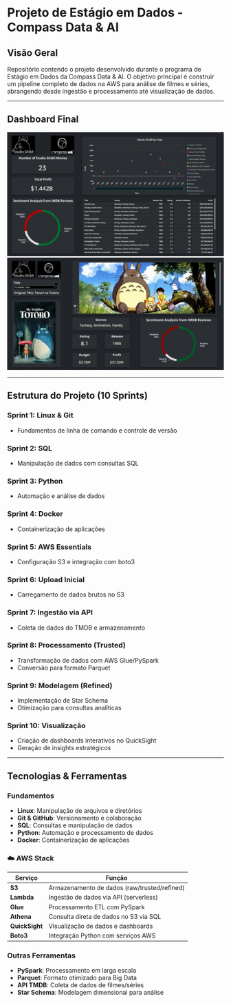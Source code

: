 # Projeto de Estágio em Dados - Compass Data & AI

## **Visão Geral**  
Repositório contendo o projeto desenvolvido durante o programa de Estágio em Dados da Compass Data & AI. O objetivo principal é construir um pipeline completo de dados na AWS para análise de filmes e séries, abrangendo desde ingestão e processamento até visualização de dados.

---
## **Dashboard Final**
 
 ![Análise Geral](Sprint%2010/evidencias/41-quicksight-analysis-sheet-analysis.png)
 ![Detalhes do Filme](Sprint%2010/evidencias/42-quicksight-analysis-sheet-movie-details.png)

---

## Estrutura do Projeto (10 Sprints)

### Sprint 1: Linux & Git
- Fundamentos de linha de comando e controle de versão

### Sprint 2: SQL 
- Manipulação de dados com consultas SQL

### Sprint 3: Python
- Automação e análise de dados

### Sprint 4: Docker
- Containerização de aplicações

### Sprint 5: AWS Essentials
- Configuração S3 e integração com boto3

### Sprint 6: Upload Inicial
- Carregamento de dados brutos no S3

### Sprint 7: Ingestão via API
- Coleta de dados do TMDB e armazenamento

### Sprint 8: Processamento (Trusted)
- Transformação de dados com AWS Glue/PySpark
- Conversão para formato Parquet

### Sprint 9: Modelagem (Refined)
- Implementação de Star Schema
- Otimização para consultas analíticas

### Sprint 10: Visualização
- Criação de dashboards interativos no QuickSight
- Geração de insights estratégicos
---

## Tecnologias & Ferramentas

### Fundamentos
- **Linux**: Manipulação de arquivos e diretórios
- **Git & GitHub**: Versionamento e colaboração
- **SQL**: Consultas e manipulação de dados
- **Python**: Automação e processamento de dados
- **Docker**: Containerização de aplicações

### ☁️ AWS Stack
| Serviço           | Função                                                                |
|-------------------|-----------------------------------------------------------------------|
| **S3**                | Armazenamento de dados (raw/trusted/refined)                          |
| **Lambda**            | Ingestão de dados via API (serverless)                                |
| **Glue**              | Processamento ETL com PySpark                                         |
| **Athena**            | Consulta direta de dados no S3 via SQL                                |
| **QuickSight**        | Visualização de dados e dashboards                                    |
| **Boto3**             | Integração Python com serviços AWS                                    |


### Outras Ferramentas
- **PySpark**: Processamento em larga escala
- **Parquet**: Formato otimizado para Big Data
- **API TMDB**: Coleta de dados de filmes/séries
- **Star Schema**: Modelagem dimensional para análise



